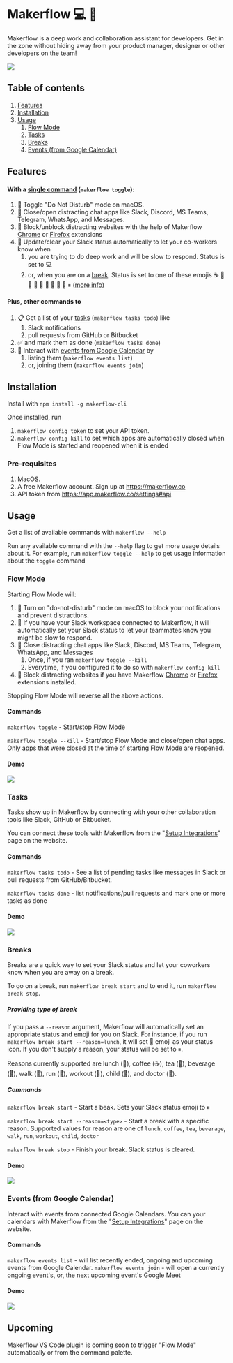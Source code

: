 # Makerflow 💻 🌊

Makerflow is a deep work  and collaboration assistant for developers. Get in the zone without 
hiding away from your product manager, designer or other developers on the team!

![](docs/media/toggle-demo.gif)

## Table of contents

1. [Features](#features)
1. [Installation](#installation)
1. [Usage](#usage)
   1. [Flow Mode](#flow-mode)
   1. [Tasks](#tasks)
   1. [Breaks](#breaks)
   1. [Events (from Google Calendar)](#events-from-google-calendar)

## Features

#### With a [single command](#flow-mode) (`makerflow toggle`):
1. 🔕 Toggle "Do Not Disturb" mode on macOS.
1. 🙅 Close/open distracting chat apps like Slack, Discord, MS Teams, Telegram, WhatsApp, and Messages.
1. 🛑 Block/unblock distracting websites with the help of Makerflow [Chrome](https://chrome.google.com/webstore/detail/codmnedpgifnlanopnolihpobepaafic) or [Firefox](https://addons.mozilla.org/en-US/firefox/addon/makerflow/) extensions
1. 💬 Update/clear your Slack status automatically to let your co-workers know when 
   1. you are trying to do deep work and will be slow to respond. Status is set to 💻
   1. or, when you are on a [break](#breaks). Status is set to one of these emojis ☕️ 🍵 🥪 🥤 🚶 🏃 💪 🏥 👶 ⏸ ([more info](#providing-type-of-break))

#### Plus, other commands to
1. 📋 Get a list of your [tasks](#tasks) (`makerflow tasks todo`) like
   1. Slack notifications
   1. pull requests from GitHub or Bitbucket
1. ✅ and mark them as done (`makerflow tasks done`)
1. 📅 Interact with [events from Google Calendar](#events-from-google-calendar) by
   1. listing them (`makerflow events list`)
   1. or, joining them (`makerflow events join`)


## Installation

Install with `npm install -g makerflow-cli`

Once installed, run
1. `makerflow config token` to set your API token.
2. `makerflow config kill` to set which apps are automatically closed when Flow Mode is started and reopened 
when it is ended

### Pre-requisites

1. MacOS. 
1. A free Makerflow account. Sign up at https://makerflow.co
1. API token from https://app.makerflow.co/settings#api

## Usage

Get a list of available commands with `makerflow --help`

Run any available command with the `--help` flag to get more usage details about it.
For example, run `makerflow toggle --help` to get usage information about the `toggle` command

### Flow Mode

Starting Flow Mode will: 
1. 🔕 Turn on "do-not-disturb" mode on macOS to block your notifications and 
   prevent distractions.
1. 💬 If you have your Slack workspace connected to Makerflow, it will automatically set your 
   Slack status to let your teammates know you might be slow to respond.
1. 🙅 Close distracting chat apps like Slack, Discord, MS Teams, Telegram, WhatsApp, and Messages
   1. Once, if you ran `makerflow toggle --kill`
   1. Everytime, if you configured it to do so with `makerflow config kill`
1. 🛑 Block distracting websites if you have Makerflow [Chrome](https://chrome.google.com/webstore/detail/codmnedpgifnlanopnolihpobepaafic) or [Firefox](https://addons.mozilla.org/en-US/firefox/addon/makerflow/) extensions installed.

Stopping Flow Mode will reverse all the above actions.

#### Commands
`makerflow toggle` - Start/stop Flow Mode

`makerflow toggle --kill` - Start/stop Flow Mode and close/open chat apps. Only apps that were closed at the time of starting Flow Mode are reopened.

#### Demo

![](docs/media/toggle-demo.gif)


### Tasks

Tasks show up in Makerflow by connecting with your other collaboration tools like Slack, GitHub or Bitbucket.

You can connect these tools with Makerflow from the "[Setup Integrations](https://app.makerflow.co/integrations)" page on the website.

#### Commands

`makerflow tasks todo` - See a list of pending tasks like messages in Slack or pull requests from GitHub/Bitbucket.

`makerflow tasks done` - list notifications/pull requests and mark one or more tasks as done

#### Demo

![](docs/media/tasks-demo.gif)


### Breaks

Breaks are a quick way to set your Slack status and let your coworkers know when you are 
away on a break.

To go on a break, run `makerflow break start` and to end it, run `makerflow break stop`.

##### Providing type of break

If you pass a `--reason` argument, Makerflow will automatically set an appropriate status and emoji 
for you on Slack. For instance, if you run `makerflow break start --reason=lunch`, it will set 🥪 
emoji as your status icon. If you don't supply a reason, your status will be set to ⏸.

Reasons currently supported are lunch (🥪), coffee (☕️), tea (🍵), beverage (🥤), walk (👟), run (🏃), workout (💪), 
child (👶), and doctor (🏥).

##### Commands

`makerflow break start` - Start a beak. Sets your Slack status emoji to ⏸

`makerflow break start --reason=<type>` - Start a break with a specific reason. Supported values for reason are one of `lunch`, `coffee`, `tea`, `beverage`, `walk`, `run`, `workout`, `child`, `doctor`

`makerflow break stop` - Finish your break. Slack status is cleared.

#### Demo

![](docs/media/break-demo.gif)


### Events (from Google Calendar)

Interact with events from connected Google Calendars. You can your calendars with Makerflow from the 
"[Setup Integrations](https://app.makerflow.co/integrations)" page on the website.

#### Commands
`makerflow events list` - will list recently ended, ongoing and upcoming events from Google Calendar.
`makerflow events join` - will open a currently ongoing event's, or, the next upcoming event's Google Meet

#### Demo

![](docs/media/events-demo.gif)


## Upcoming

Makerflow VS Code plugin is coming soon to trigger "Flow Mode" automatically or from the command palette.
